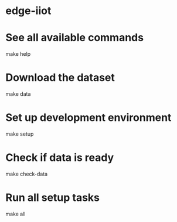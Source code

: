 # edge-iiot

# See all available commands
make help

# Download the dataset
make data

# Set up development environment
make setup

# Check if data is ready
make check-data

# Run all setup tasks
make all